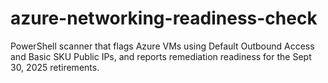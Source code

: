 # azure-networking-readiness-check
PowerShell scanner that flags Azure VMs using Default Outbound Access and Basic SKU Public IPs, and reports remediation readiness for the Sept 30, 2025 retirements.
